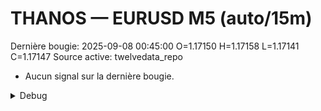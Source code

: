 # THANOS — EURUSD M5 (auto/15m)
Dernière bougie: 2025-09-08 00:45:00  O=1.17150  H=1.17158  L=1.17141  C=1.17147
Source active: twelvedata_repo

- Aucun signal sur la dernière bougie.

<details><summary>Debug</summary>

- TD_API_KEY manquant.

</details>